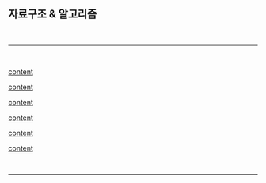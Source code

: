 ## 자료구조 & 알고리즘

<br>

---

<br>

[content](_)

[content](_)

[content](_)

[content](_)

[content](_)

[content](_)

<br>

---

<br>
